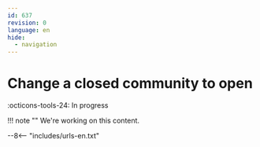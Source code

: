 ```yaml
---
id: 637
revision: 0
language: en
hide:
  - navigation
---
```


# Change a closed community to open

 :octicons-tools-24: In progress

!!! note ""
     We're working on this content.

--8<-- "includes/urls-en.txt"
